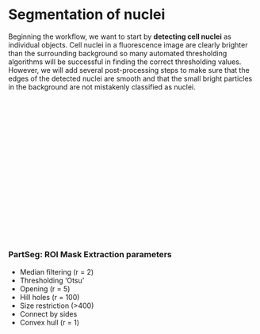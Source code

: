 # Segmentation of nuclei

Beginning the workflow, we want to start by **detecting cell nuclei** as individual objects. Cell nuclei in a fluorescence image are clearly brighter than the surrounding background so many automated thresholding algorithms will be successful in finding the correct thresholding values. However, we will add several post-processing steps to make sure that the edges of the detected nuclei are smooth and that the small bright particles in the background are not mistakenly classified as nuclei.

<script src="https://fast.wistia.com/embed/medias/ogftgh3nwb.jsonp" async></script><script src="https://fast.wistia.com/assets/external/E-v1.js" async></script><div class="wistia_responsive_padding" style="padding:56.25% 0 0 0;position:relative;"><div class="wistia_responsive_wrapper" style="height:100%;left:0;position:absolute;top:0;width:100%;"><div class="wistia_embed wistia_async_ogftgh3nwb seo=false videoFoam=true" style="height:100%;position:relative;width:100%"><div class="wistia_swatch" style="height:100%;left:0;opacity:0;overflow:hidden;position:absolute;top:0;transition:opacity 200ms;width:100%;"><img src="https://fast.wistia.com/embed/medias/ogftgh3nwb/swatch" style="filter:blur(5px);height:100%;object-fit:contain;width:100%;" alt="" aria-hidden="true" onload="this.parentNode.style.opacity=1;" /></div></div></div></div>

### PartSeg: ROI Mask Extraction parameters
- Median filtering (r = 2)
- Thresholding ‘Otsu’
- Opening (r = 5)
- Hill holes (r = 100)
- Size restriction (>400)
- Connect by sides
- Convex hull (r = 1)

